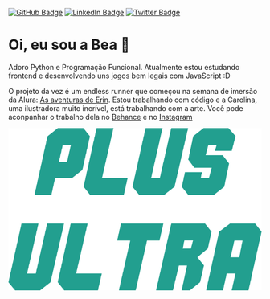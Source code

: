 [![GitHub Badge](https://img.shields.io/badge/-Github-000?style=flat-square&logo=Github&logoColor=white)](https://github.com/beatorizu)
[![LinkedIn Badge](https://img.shields.io/badge/-LinkedIn-blue?style=flat-square&logo=Linkedin&logoColor=white)](https://www.linkedin.com/in/bea/)
[![Twitter Badge](https://img.shields.io/badge/-Twitter-1ca0f1?style=flat-square&labelColor=1ca0f1&logo=twitter&logoColor=white)](https://twitter.com/BetrizFonseca)

# Oi, eu sou a Bea 🦔

Adoro Python e Programação Funcional. Atualmente estou estudando frontend e desenvolvendo uns jogos bem legais com JavaScript :D

O projeto da vez é um endless runner que começou na semana de imersão da Alura: [As aventuras de Erin]. Estou trabalhando com código e a Carolina, uma ilustradora muito incrível, está trabalhando com a arte. Você pode aconpanhar o trabalho dela no [Behance] e no [Instagram]

![PLUS ULTRA!](my-test-academia-plus-ultra.png)

[As aventuras de Erin]: https://bits-head-endless-runner.netlify.app
[Behance]: https://www.behance.net/carolinafonseca2
[Instagram]: https://www.instagram.com/carolinaafc_art/



